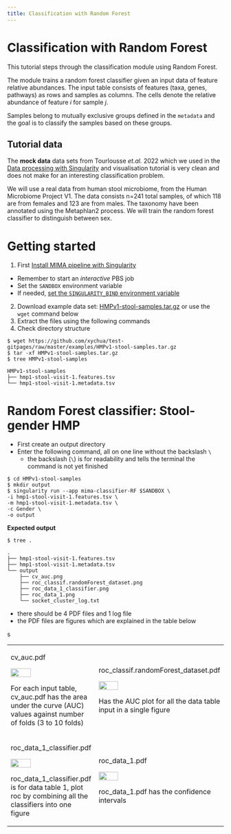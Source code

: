 ```yaml
---
title: Classification with Random Forest
---
```


# Classification with Random Forest

This tutorial steps through the classification module using Random Forest.

The module trains a random forest classifier given an input data of feature relative abundances. The input table consists of features (taxa, genes, pathways) as rows and samples as columns. The cells denote the relative abundance of feature *i* for sample *j*.

Samples belong to mutually exclusive groups defined in the `metadata` and the goal is to classify the samples based on these groups.

## Tutorial data

The **mock data** data sets from Tourlousse *et.al.* 2022 which we used in the [Data processing with Singularity](tutorial-with-singularity) and visualisation tutorial is very clean and does not make for an interesting classification problem. 

We will use a real data from human stool microbiome, from the Human Microbiome Project V1. The data consists n=241 total samples, of which 118 are from females and 123 are from males. The taxonomy have been annotated using the Metaphlan2 process. We will train the random forest classifier to distinguish between sex.

# Getting started

1. First [Install MIMA pipeline with Singularity]({{site.baseurl}}/docs/installation)
  - Remember to start an *interactive* PBS job
  - Set the `SANDBOX` environment variable
  - If needed, [set the `SINGULARITY_BIND` environment variable](tutorial-with-singularity#pbs-configuration-files)

2. Download example data set: [HMPv1-stool-samples.tar.gz](https://github.com/xychua/test-gitpages/raw/master/examples/HMPv1-stool-samples.gz) or use the `wget` command below
3. Extract the files using the following commands
4. Check directory structure

```
$ wget https://github.com/xychua/test-gitpages/raw/master/examples/HMPv1-stool-samples.tar.gz
$ tar -xf HMPv1-stool-samples.tar.gz
$ tree HMPv1-stool-samples
```

```
HMPv1-stool-samples
├── hmp1-stool-visit-1.features.tsv
└── hmp1-stool-visit-1.metadata.tsv
```


# Random Forest classifier: Stool-gender HMP

- First create an output directory
- Enter the following command, all on one line without the backslash `\`
  - the backslash (`\`) is for readability and tells the terminal the command is not yet finished

```
$ cd HMPv1-stool-samples
$ mkdir output
$ singularity run --app mima-classifier-RF $SANDBOX \
-i hmp1-stool-visit-1.features.tsv \
-m hmp1-stool-visit-1.metadata.tsv \
-c Gender \
-o output
```

**Expected output**

```
$ tree . 
```

```
.
├── hmp1-stool-visit-1.features.tsv
├── hmp1-stool-visit-1.metadata.tsv
└── output
    ├── cv_auc.png
    ├── roc_classif.randomForest_dataset.png
    ├── roc_data_1_classifier.png
    ├── roc_data_1.png
    └── socket_cluster_log.txt
```

- there should be 4 PDF files and 1 log file
- the PDF files are figures which are explained in the table below

<table class="table table-borderless">
<tr>
  <td>
    <p>cv_auc.pdf</p> 
    <img src="{{site.baseurl}}/assets/img/tutorials/classifer/random-forest-HMP/cv_auc.png" height="50%"/>
    <p>For each input table, cv_auc.pdf has the area under the curve (AUC) values against number of folds (3 to 10 folds)</p>
  </td>
  <td>
    <p>roc_classif.randomForest_dataset.pdf</p> 
    <img src="{{site.baseurl}}/assets/img/tutorials/classifer/random-forest-HMP/roc_classif.randomForest_dataset.png" height="40%"/>
    <p>Has the AUC plot for all the data table input in a single figure</p>
  </td>
</tr>
<tr>
  <td>
    <p>roc_data_1_classifier.pdf</p> 
    <img src="{{site.baseurl}}/assets/img/tutorials/classifer/random-forest-HMP/roc_data_1_classifier.png" height="50%"/>
    <p>roc_data_1_classifier.pdf is for data table 1, plot roc by combining all the classifiers into one figure</p>
  </td>
  <td>
    <p>roc_data_1.pdf</p> 
    <img src="{{site.baseurl}}/assets/img/tutorials/classifer/random-forest-HMP/roc_data_1.png" height="40%"/>
    <p>roc_data_1.pdf has the confidence intervals</p>
  </td>
</tr>
s</table>